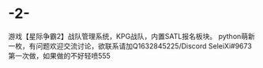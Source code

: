 # -2-
游戏【星际争霸2】战队管理系统，KPG战队，内置SATL报名板块。
python萌新一枚，有问题欢迎交流讨论，欲联系请加Q1632845225/Discord SeleiXi#9673
第一次做，如果做的不好轻喷555
